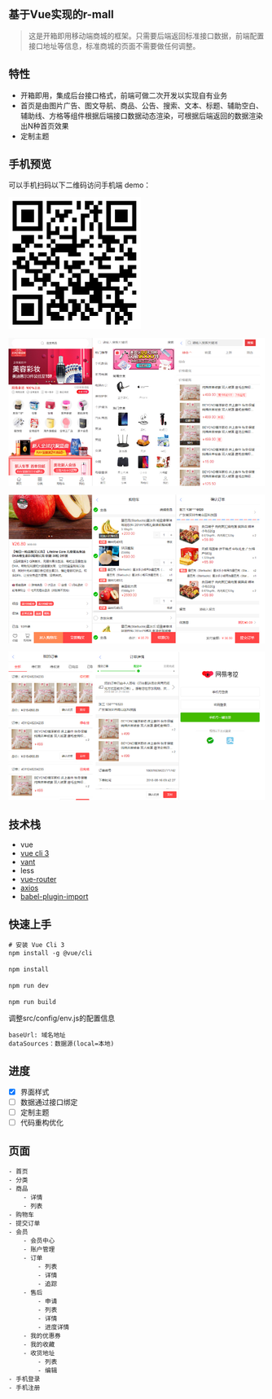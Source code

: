 ## 基于Vue实现的r-mall

>这是开箱即用移动端商城的框架。只需要后端返回标准接口数据，前端配置接口地址等信息，标准商城的页面不需要做任何调整。     


## 特性
- 开箱即用，集成后台接口格式，前端可做二次开发以实现自有业务
- 首页是由图片广告、图文导航、商品、公告、搜索、文本、标题、辅助空白、辅助线、方格等组件根据后端接口数据动态渲染，可根据后端返回的数据渲染出N种首页效果
- 定制主题

## 手机预览

可以手机扫码以下二维码访问手机端 demo：   

![](./docs/static/qrcode.png)

![](./docs/static/show1.jpg)

![](./docs/static/show2.jpg)

![](./docs/static/show3.jpg)


## 技术栈

- vue
- [vue cli 3](https://cli.vuejs.org/zh/guide/installation.html)
- [vant](https://github.com/youzan/vant)
- less
- [vue-router](https://router.vuejs.org/zh/installation.html)
- [axios](https://github.com/axios/axios)
- [babel-plugin-import](https://github.com/ant-design/babel-plugin-import)


## 快速上手

```
# 安装 Vue Cli 3
npm install -g @vue/cli

npm install

npm run dev

npm run build
```

调整src/config/env.js的配置信息
```
baseUrl: 域名地址
dataSources：数据源(local=本地)
```
## 进度
- [x] 界面样式
- [ ] 数据通过接口绑定
- [ ] 定制主题
- [ ] 代码重构优化

## 页面
```
- 首页
- 分类
- 商品
    - 详情
    - 列表
- 购物车
- 提交订单
- 会员
    - 会员中心
    - 账户管理
    - 订单
        - 列表
        - 详情
        - 追踪
    - 售后
        - 申请
        - 列表
        - 详情
        - 进度详情
    - 我的优惠券
    - 我的收藏
    - 收货地址
        - 列表
        - 编辑
- 手机登录
- 手机注册


```

